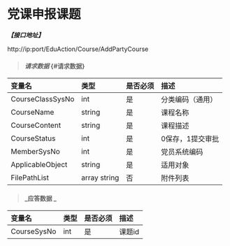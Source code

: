 # 党课申报课题


_**【接口地址】**_

http://ip:port/EduAction/Course/AddPartyCourse

> #### _请求数据_ {#请求数据}

| 变量名 | 类型 | 是否必须 | 描述 |
| :--- | :--- | :--- | :--- |
| CourseClassSysNo | int | 是 | 分类编码（通用） |
| CourseName | string | 是 | 课程名称 |
| CourseContent | string | 是 | 课程描述 |
| CourseStatus | int | 是 | 0保存，1提交审批 |
| MemberSysNo | int | 是 | 党员系统编码 |
| ApplicableObject | string | 是 | 适用对象 |
| FilePathList | array string | 否 | 附件列表 |

> #### _应答数据 _

| 变量名 | 类型 | 是否必须 | 描述 |
| :--- | :--- | :--- | :--- |
| CourseSysNo | int | 是 | 课题id |



